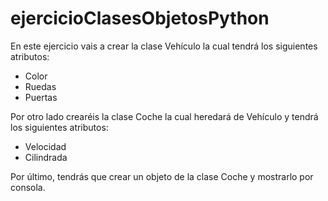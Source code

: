 # ejercicioClasesObjetosPython
En este ejercicio vais a crear la clase Vehículo la cual tendrá los siguientes atributos:
- Color
- Ruedas
- Puertas

Por otro lado crearéis la clase Coche la cual heredará de Vehículo y tendrá los siguientes atributos:
- Velocidad
- Cilindrada

Por último, tendrás que crear un objeto de la clase Coche y mostrarlo por consola.

